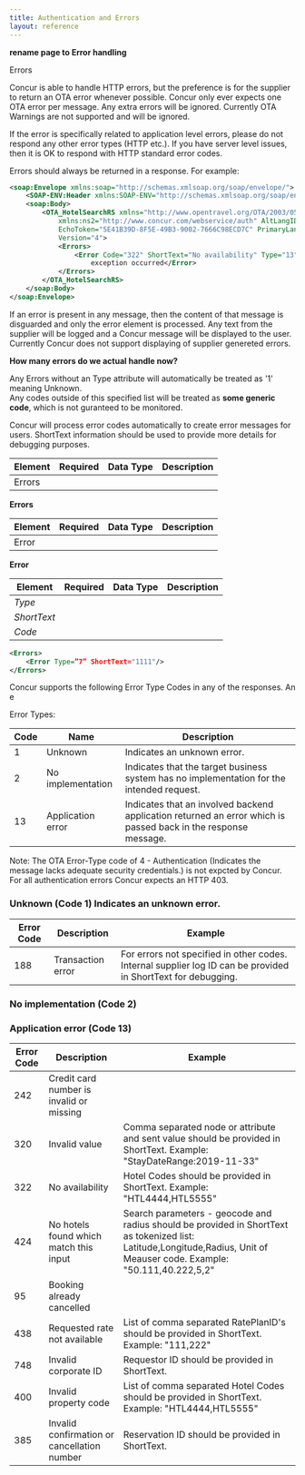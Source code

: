 ```yaml
---
title: Authentication and Errors
layout: reference
---
```


**rename page to Error handling**


Errors



Concur is able to handle HTTP errors, but the preference is for the supplier to return an OTA error whenever possible.  Concur only ever expects one OTA error per message.  Any extra errors will be ignored. 
Currently OTA Warnings are not supported and will be ignored. 

If the error is specifically related to application level errors, please do not respond any other error types (HTTP etc.). If you have server level issues, then it is OK to respond with HTTP standard error codes.

Errors should always be returned in a response. For example:

```xml
<soap:Envelope xmlns:soap="http://schemas.xmlsoap.org/soap/envelope/">
	<SOAP-ENV:Header xmlns:SOAP-ENV="http://schemas.xmlsoap.org/soap/envelope/" />
	<soap:Body>
		<OTA_HotelSearchRS xmlns="http://www.opentravel.org/OTA/2003/05"
			xmlns:ns2="http://www.concur.com/webservice/auth" AltLangID="en"
			EchoToken="5E41B39D-8F5E-49B3-9002-7666C98ECD7C" PrimaryLangID="en"
			Version="4">
			<Errors>
				<Error Code="322" ShortText="No availability" Type="13">Unexpected
					exception occurred</Error>
			</Errors>
		</OTA_HotelSearchRS>
	</soap:Body>
</soap:Envelope>
```

If an error is present in any message, then the content of that message is disguarded and only the error element is processed. Any text from the supplier will be logged and a Concur message will be displayed to the user.  Currently Concur does not support displaying of supplier genereted errors.

**How many errors do we actual handle now?**

 
Any Errors without an Type attribute will automatically be treated as '1' meaning Unknown.  
Any codes outside of this specified list will be treated as **some generic code**, which is not guranteed to be monitored. 



Concur will process error codes automatically to create error messages for users.
ShortText information should be used to provide more details for debugging purposes.

|  Element |	Required | Data Type 	|  Description |
|----------|-----------|---------------------------|-|
| Errors |

**Errors**

|  Element |	Required | Data Type 	|  Description |
|----------|-----------|---------------------------|-|
|Error|


**Error**

|  Element |	Required | Data Type 	|  Description |
|----------|-----------|---------------------------|-|
| *Type* |
| *ShortText* |
| *Code* | 

```xml
<Errors>
    <Error Type=”7” ShortText="1111"/>
</Errors>
```

Concur supports the following Error Type Codes in any of the responses.  An e

Error Types:

| Code | Name | Description |
|----------|----------------|-----------------------|
| 1	| Unknown	|	Indicates an unknown error. |
| 2	| No implementation	| Indicates that the target business system has no implementation for the intended request. | 
| 13 | Application error | Indicates that an involved backend application returned an error which is passed back in the response message. |

Note: The OTA Error-Type code of 4 - Authentication (Indicates the message lacks adequate security credentials.) is not expcted by Concur.  For all authentication errors Concur expects an HTTP 403.



### Unknown	(Code 1)								Indicates an unknown error.
| Error Code | Description | Example |
|----------|----------------|-----------------------|
| 188 |	Transaction error | For errors not specified in other codes. Internal supplier log ID can be provided in ShortText for debugging.|


### No implementation (Code 2)


### Application error (Code 13)
| Error Code | Description | Example |
|----------|----------------|-----------------------|
| 242 | Credit card number is invalid or missing | |
| 320 | Invalid value | Comma separated node or attribute and sent value should be provided in ShortText. Example: "StayDateRange:2019-11-33" |
| 322 | No availability | Hotel Codes should be provided in ShortText. Example: "HTL4444,HTL5555"|  
| 424 |	No hotels found which match this input | Search parameters - geocode and radius should be provided in ShortText as tokenized list: Latitude,Longitude,Radius, Unit of Meauser code. Example: "50.111,40.222,5,2" |
| 95 | Booking already cancelled | 
| 438 |	Requested rate not available | List of comma separated RatePlanID's should be provided in ShortText. Example: "111,222"  |
| 748 | Invalid corporate ID | Requestor ID should be provided in ShortText. |
| 400 | Invalid property code | List of comma separated Hotel Codes should be provided in ShortText. Example: "HTL4444,HTL5555" |
| 385 |	Invalid confirmation or cancellation number | Reservation ID should be provided in ShortText. |






